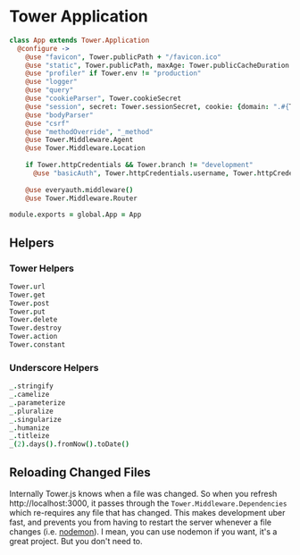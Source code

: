 # Tower Application

``` coffeescript
class App extends Tower.Application
  @configure ->
    @use "favicon", Tower.publicPath + "/favicon.ico"
    @use "static", Tower.publicPath, maxAge: Tower.publicCacheDuration
    @use "profiler" if Tower.env != "production"
    @use "logger"
    @use "query"
    @use "cookieParser", Tower.cookieSecret
    @use "session", secret: Tower.sessionSecret, cookie: {domain: ".#{Tower.cookieDomain}"}, store: new MongoStore(mongostore)
    @use "bodyParser"
    @use "csrf"
    @use "methodOverride", "_method"
    @use Tower.Middleware.Agent
    @use Tower.Middleware.Location
  
    if Tower.httpCredentials && Tower.branch != "development"
      @use "basicAuth", Tower.httpCredentials.username, Tower.httpCredentials.password
    
    @use everyauth.middleware()
    @use Tower.Middleware.Router
  
module.exports = global.App = App
```

## Helpers

### Tower Helpers

``` coffeescript
Tower.url
Tower.get
Tower.post
Tower.put
Tower.delete
Tower.destroy
Tower.action
Tower.constant
```

### Underscore Helpers

``` coffeescript
_.stringify
_.camelize
_.parameterize
_.pluralize
_.singularize
_.humanize
_.titleize
_(2).days().fromNow().toDate()
```

## Reloading Changed Files

Internally Tower.js knows when a file was changed.  So when you refresh http://localhost:3000, it passes through the `Tower.Middleware.Dependencies` which re-requires any file that has changed.  This makes development uber fast, and prevents you from having to restart the server whenever a file changes (i.e. [nodemon](https://github.com/remy/nodemon)).  I mean, you can use nodemon if you want, it's a great project.  But you don't need to.
